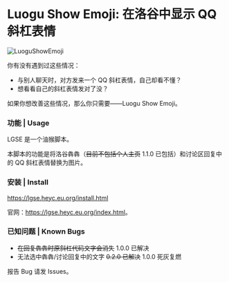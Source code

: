 # Luogu Show Emoji: 在洛谷中显示 QQ 斜杠表情

![LuoguShowEmoji](https://socialify.git.ci/hyc-official/LuoguShowEmoji/image?description=1&descriptionEditable=Show%20QQ%20Emoji%20in%20Luogu.&font=Inter&forks=1&issues=1&name=1&owner=1&pattern=Plus&pulls=1&stargazers=1&theme=Light)

你有没有遇到过这些情况：

- 与别人聊天时，对方发来一个 QQ 斜杠表情，自己却看不懂？
- 想看看自己的斜杠表情发对了没？

如果你想改善这些情况，那么你只需要——Luogu Show Emoji。

### 功能 | Usage

LGSE 是一个油猴脚本。

本脚本的功能是将洛谷犇犇（~~目前不包括个人主页~~ 1.1.0 已包括）和讨论区回复中的 QQ 斜杠表情替换为图片。

### 安装 | Install

<https://lgse.heyc.eu.org/install.html>

官网：<https://lgse.heyc.eu.org/index.html>。

### 已知问题 | Known Bugs

- ~~在回复犇犇时原斜杠代码文字会消失~~ 1.0.0 已解决
- 无法选中犇犇/讨论回复中的文字 ~~0.2.0 已解决~~ 1.0.0 死灰复燃

报告 Bug 请发 Issues。